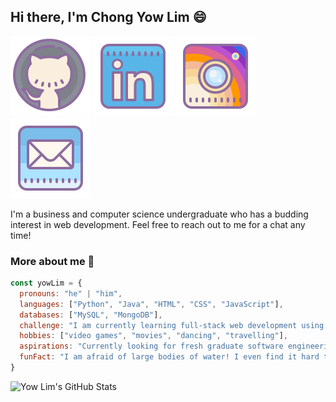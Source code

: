 ## Hi there, I'm Chong Yow Lim :smile:

[<img src="icons/icons8-github.svg" alt="github">](https://github.com/ychong032)
[<img src="icons/icons8-linkedin.svg" alt="linkedin">](https://linkedin.com/in/yow-lim-chong)
[<img src="icons/icons8-instagram.svg" alt="instagram">](https://instagram.com/yowyowyowyowyow)
[<img src="icons/icons8-mail.svg" alt="mail">](mailto:yowlimchong2403@gmail.com)

I'm a business and computer science undergraduate who has a budding interest in web development. Feel free to reach out to me for a chat any time!

### More about me :mag_right:
```javascript
const yowLim = {
  pronouns: "he" | "him",
  languages: ["Python", "Java", "HTML", "CSS", "JavaScript"],
  databases: ["MySQL", "MongoDB"],
  challenge: "I am currently learning full-stack web development using the MERN stack",
  hobbies: ["video games", "movies", "dancing", "travelling"],
  aspirations: "Currently looking for fresh graduate software engineering roles",
  funFact: "I am afraid of large bodies of water! I even find it hard to go swimming sometimes!"
}
```

![Yow Lim's GitHub Stats](https://github-readme-stats.vercel.app/api?username=ychong032&show_icons=true&theme=onedark)

